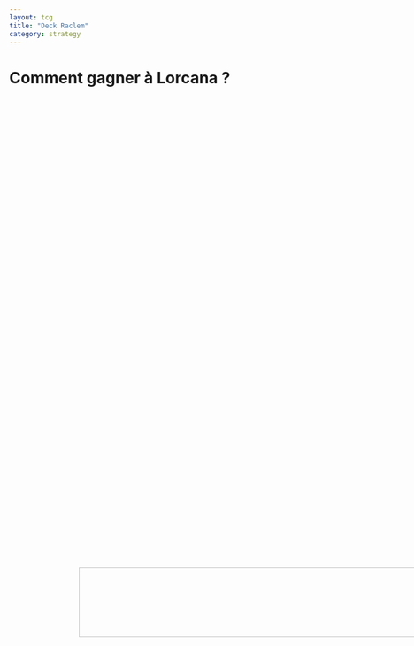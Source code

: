 ```yaml
---
layout: tcg
title: "Deck Raclem"
category: strategy
---
```


# Comment gagner à Lorcana ?

<img src="https://static.lorcards.fr/cards/fr/iti/image-cartes-a-collectionner-lorcana-disney-game-tcg-lorcanacards-les-terres-d'encres-67-204-chateau-de-la-reine-salle-du-miroir.webp" width="50%" style="transform: rotate(90deg);">

